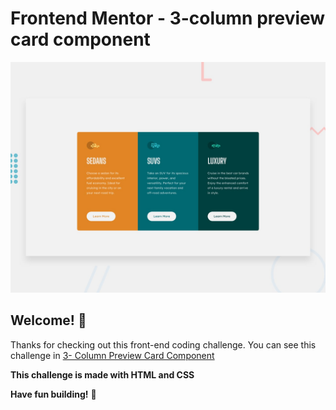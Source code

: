 # Frontend Mentor - 3-column preview card component

![Design preview for the 3-column preview card component coding challenge](./design/desktop-preview.jpg)

## Welcome! 👋

Thanks for checking out this front-end coding challenge. You can see this challenge in [3- Column Preview Card Component](https://chimerical-twilight-76fa9d.netlify.app/)

**This challenge is made with HTML and CSS**

**Have fun building!** 🚀
